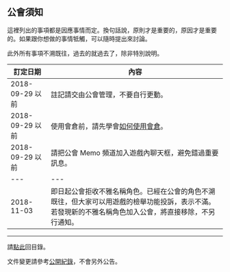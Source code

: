 ## 公會須知

這裡列出的事項都是因應事情而定。換句話說，原則才是重要的，原因才是重要的。如果跟你想做的事情牴觸，可以隨時提出來討論。

此外所有事項不溯既往，過去的就過去了，除非特別說明。

| **訂定日期** | **內容** |
| --- | --- |
| 2018-09-29 以前 | 註記請交由公會管理，不要自行更動。 |
| 2018-09-29 以前 | 使用會倉前，請先學會[如何使用會倉](https://badbadweather.github.io/bank.html)。 |
| 2018-09-29 以前 | 請把公會 Memo 頻道加入遊戲內聊天框，避免錯過重要訊息。 |
| --- | --- |
| 2018-11-03      | 即日起公會拒收不雅名稱角色。已經在公會的角色不溯既往，但大家可以用遊戲的檢舉功能投訴，表示不滿。若發現新的不雅名稱角色加入公會，將直接移除，不另行通知。 |

--- 

請[點此](https://badbadweather.github.io/)回目錄。

文件變更請參考[公開紀錄](https://github.com/badbadweather/badbadweather.github.io/commits/master/guidelines.md)，不會另外公告。
